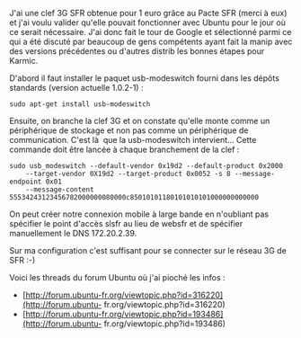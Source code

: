 <!-- title: SFR 3G et Ubuntu 9.10 Karmic -->
<!-- category: GNU/Linux Mobilité -->

J'ai une clef 3G SFR obtenue pour 1 euro grâce au Pacte SFR (merci à eux) et
j'ai voulu valider qu'elle pouvait fonctionner avec Ubuntu pour le jour où ce
serait nécessaire. <!-- more --> J'ai donc fait le tour de Google et sélectionné parmi ce
qui a été discuté par beaucoup de gens compétents ayant fait la manip avec
des versions précédentes ou d'autres distrib les bonnes étapes pour Karmic.

D'abord il faut installer le paquet usb-modeswitch fourni dans les dépôts
standards (version actuelle 1.0.2-1) :

```shell
sudo apt-get install usb-modeswitch
```

Ensuite, on branche la clef 3G et on constate qu'elle monte comme un
périphérique de stockage et non pas comme un périphérique de communication.
C'est là  que la usb-modeswitch intervient... Cette commande doit être
lancée à chaque branchement de la clef :

```shell
sudo usb_modeswitch --default-vendor 0x19d2 --default-product 0x2000
    --target-vendor 0X19d2 --target-product 0x0052 -s 8 --message-endpoint 0x01
    --message-content 55534243123456782000000080000c85010101180101010101000000000000
```

On peut créer notre connexion mobile à large bande en n'oubliant pas
spécifier le point d'accès slsfr au lieu de websfr et de spécifier
manuellement le DNS 172.20.2.39.

Sur ma configuration c'est suffisant pour se connecter sur le réseau 3G de SFR :-)

Voici les threads du forum Ubuntu où j'ai pioché les infos :

- [http://forum.ubuntu-fr.org/viewtopic.php?id=316220](http://forum.ubuntu-
fr.org/viewtopic.php?id=316220)
- [http://forum.ubuntu-fr.org/viewtopic.php?id=193486](http://forum.ubuntu-
fr.org/viewtopic.php?id=193486)
